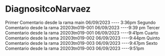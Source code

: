 # DiagnositcoNarvaez

Primer Comentario desde la rama main 06/09/2023  ---- 3:36pm
Segundo Comentario desde la rama 20203tn019-001    06/09/2023 ----9:39 pm
Tercer Comentario desde la rama 20203tn019-001    06/09/2023 ----9:41pm
Cuarto Comentario desde la rama 20203tn019-002    06/09/2023 ----9:44pm
Quinto Comentario desde la rama 20203tn019-003    06/09/2023 ----9:47pm
Sexto Comentario desde la rama 20203tn019-003    06/09/2023 ----9:51pm


